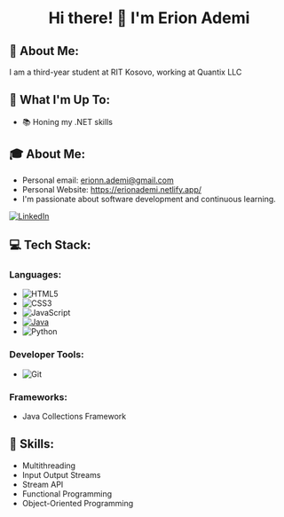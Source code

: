 <div align="center">
  <h1>Hi there! 👋 I'm Erion Ademi</h1>
</div>

## 💫 About Me:
I am a third-year student at RIT Kosovo, working at Quantix LLC

## 🚀 What I'm Up To:
- 📚 Honing my .NET skills

## 🎓 About Me:
- Personal email: erionn.ademi@gmail.com
- Personal Website: https://erionademi.netlify.app/
- I'm passionate about software development and continuous learning.

[![LinkedIn](https://img.shields.io/badge/LinkedIn-Profile-blue?logo=linkedin&style=flat-square&logoColor=white)](https://www.linkedin.com/in/erion-ademi-b730a1230/)

## 💻 Tech Stack:
### Languages:
- ![HTML5](https://img.shields.io/badge/-HTML5-E34F26?logo=html5&logoColor=white&style=flat)
- ![CSS3](https://img.shields.io/badge/-CSS3-1572B6?logo=css3&logoColor=white&style=flat)
- ![JavaScript](https://img.shields.io/badge/-JavaScript-F7DF1E?logo=javascript&logoColor=black&style=flat)
- [![Java](https://img.shields.io/badge/-Java-007396?logo=java&logoColor=white&style=flat)](https://en.wikipedia.org/wiki/Java_(programming_language))
- ![Python](https://img.shields.io/badge/-Python-3776AB?logo=python&logoColor=white&style=flat)

### Developer Tools:
- ![Git](https://img.shields.io/badge/-Git-F05032?logo=git&logoColor=white&style=flat)

### Frameworks:
- Java Collections Framework

## 🔧 Skills:
- Multithreading
- Input Output Streams
- Stream API
- Functional Programming
- Object-Oriented Programming
